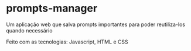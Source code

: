 ﻿# prompts-manager

Um aplicação web que salva prompts importantes para poder reutiliza-los quando necessário

Feito com as tecnologias: Javascript, HTML e CSS

